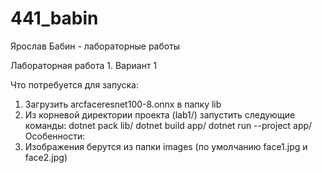 # 441_babin
Ярослав Бабин - лабораторные работы

Лабораторная работа 1.
Вариант 1

Что потребуется для запуска:
1) Загрузить arcfaceresnet100-8.onnx в папку lib
2) Из корневой директории проекта (lab1/) запустить следующие команды:
dotnet pack lib/
dotnet build app/
dotnet run --project app/
Особенности:
1) Изображения берутся из папки images (по умолчанию face1.jpg и face2.jpg)
